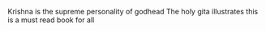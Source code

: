 Krishna is the supreme personality of godhead
The holy gita illustrates this is a must read book for all

